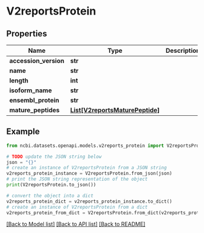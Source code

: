 # V2reportsProtein


## Properties

Name | Type | Description | Notes
------------ | ------------- | ------------- | -------------
**accession_version** | **str** |  | [optional] 
**name** | **str** |  | [optional] 
**length** | **int** |  | [optional] 
**isoform_name** | **str** |  | [optional] 
**ensembl_protein** | **str** |  | [optional] 
**mature_peptides** | [**List[V2reportsMaturePeptide]**](V2reportsMaturePeptide.md) |  | [optional] 

## Example

```python
from ncbi.datasets.openapi.models.v2reports_protein import V2reportsProtein

# TODO update the JSON string below
json = "{}"
# create an instance of V2reportsProtein from a JSON string
v2reports_protein_instance = V2reportsProtein.from_json(json)
# print the JSON string representation of the object
print(V2reportsProtein.to_json())

# convert the object into a dict
v2reports_protein_dict = v2reports_protein_instance.to_dict()
# create an instance of V2reportsProtein from a dict
v2reports_protein_from_dict = V2reportsProtein.from_dict(v2reports_protein_dict)
```
[[Back to Model list]](../README.md#documentation-for-models) [[Back to API list]](../README.md#documentation-for-api-endpoints) [[Back to README]](../README.md)


